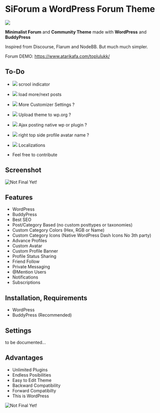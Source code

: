 # SiForum a WordPress Forum Theme 
![](https://img.shields.io/badge/Status-Under_Development-orange.svg)

**Minimalist Forum** and **Community Theme** made with **WordPress** and **BuddyPress**

Inspired from Discourse, Flarum and NodeBB. But much much simpler.



Forum DEMO: https://www.atarikafa.com/toplulukk/

## To-Do

-    ![](https://img.shields.io/badge/Status-Adding-green.svg) scrool indicator
-   ![](https://img.shields.io/badge/Status-Adding-green.svg) load more/next posts
-    ![](https://img.shields.io/badge/Status-Maybe-yellow.svg) More Customizer Settings ?
-   ![](https://img.shields.io/badge/Status-Maybe-yellow.svg) Upload theme to wp.org ?
- ![](https://img.shields.io/badge/Status-Maybe-yellow.svg) Ajax posting native wp or plugin ?  
- ![](https://img.shields.io/badge/Status-Maybe-yellow.svg) right top side profile avatar name ?  
-   ![](https://img.shields.io/badge/Status-Maybe-yellow.svg) Localizations

- Feel free to contribute

## Screenshot

![Not Final Yet!](https://raw.githubusercontent.com/sinanisler/SiForum/main/SiForum-v3.png)

## Features
 
- WordPress
- BuddyPress
- Best SEO 
- Post/Category Based (no custom posttypes or taxonomies)
- Custom Category Colors (Hex, RGB or Name)
- Custom Category Icons (Native WordPress Dash Icons No 3th party)
- Advance Profiles
- Custom Avatar
- Custom Profile Banner
- Profile Status Sharing 
- Friend Follow
- Private Messaging
- @Mention Users
- Notifications
- Subscriptions


## Installation, Requirements

- WordPress
- BuddyPress (Recommended)


## Settings
to be documented...



## Advantages
- Unlimited Plugins
- Endless Posibilities 
- Easy to Edit Theme
- Backward Compatibility
- Forward Compatibilty
- This is WordPress 

![Not Final Yet!](https://raw.githubusercontent.com/sinanisler/SiForum/main/gigi.gif)
